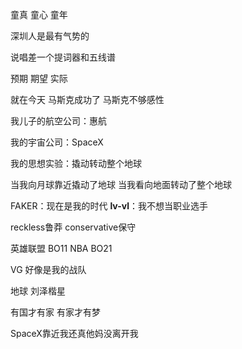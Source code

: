 童真 童心 童年

深圳人是最有气势的

说唱差一个提词器和五线谱

预期 期望 实际

就在今天 马斯克成功了 马斯克不够感性

我儿子的航空公司：惠航

我的宇宙公司：SpaceX

我的思想实验：撬动转动整个地球

当我向月球靠近撬动了地球 当我看向地面转动了整个地球

FAKER：现在是我的时代 __lv-vl__：我不想当职业选手

reckless鲁莽 conservative保守

英雄联盟 BO11 NBA BO21

VG 好像是我的战队

地球 刘泽楷星

有国才有家 有家才有梦

SpaceX靠近我还真他妈没离开我